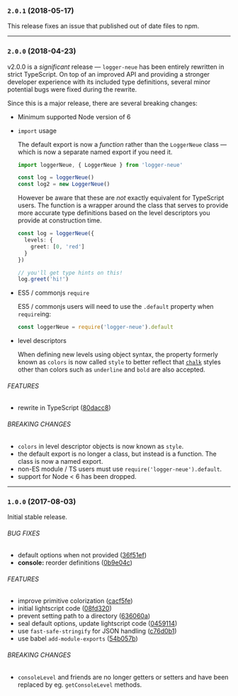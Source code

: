 <a name="2.0.1"></a>
### `2.0.1` (2018-05-17)

This release fixes an issue that published out of date files to npm.

---

<a name="2.0.0"></a>
### `2.0.0` (2018-04-23)

v2.0.0 is a _significant_ release &mdash; `logger-neue` has been entirely rewritten
in strict TypeScript. On top of an improved API and providing a stronger developer
experience with its included type definitions, several minor potential bugs were
fixed during the rewrite.

Since this is a major release, there are several breaking changes:

* Minimum supported Node version of 6

* `import` usage

  The default export is now a _function_ rather than the `LoggerNeue` class &mdash;
  which is now a separate named export if you need it.

  ```ts
  import loggerNeue, { LoggerNeue } from 'logger-neue'

  const log = loggerNeue()
  const log2 = new LoggerNeue()
  ```

  However be aware that these are _not_ exactly equivalent for TypeScript users. The function
  is a wrapper around the class that serves to provide more accurate type definitions based
  on the level descriptors you provide at construction time.

  ```ts
  const log = loggerNeue({
    levels: {
      greet: [0, 'red']
    }
  })

  // you'll get type hints on this!
  log.greet('hi!')
  ```
* ES5 / commonjs `require`

  ES5 / commonjs users will need to use the `.default` property when `require`ing:

  ```js
  const loggerNeue = require('logger-neue').default
  ```

* level descriptors

  When defining new levels using object syntax, the property formerly known as `colors` is now
  called `style` to better reflect that [`chalk`](https://github.com/chalk/chalk#styles) styles
  other than colors such as `underline` and `bold` are also accepted.

###### FEATURES

* rewrite in TypeScript ([80dacc8](https://github.com/citycide/logger-neue/commit/80dacc8))

###### BREAKING CHANGES

* `colors` in level descriptor objects is now known as `style`.
* the default export is no longer a class, but instead is a function. The class is now a named export.
* non-ES module / TS users must use `require('logger-neue').default`.
* support for Node < 6 has been dropped.

---

<a name="1.0.0"></a>
### `1.0.0` (2017-08-03)

Initial stable release.

###### BUG FIXES

* default options when not provided ([36f51ef](https://github.com/citycide/logger-neue/commit/36f51ef))
* **console:** reorder definitions ([0b9e04c](https://github.com/citycide/logger-neue/commit/0b9e04c))


###### FEATURES

* improve primitive colorization ([cacf5fe](https://github.com/citycide/logger-neue/commit/cacf5fe))
* initial lightscript code ([08fd320](https://github.com/citycide/logger-neue/commit/08fd320))
* prevent setting path to a directory ([636060a](https://github.com/citycide/logger-neue/commit/636060a))
* seal default options, update lightscript code ([0459114](https://github.com/citycide/logger-neue/commit/0459114))
* use `fast-safe-stringify` for JSON handling ([c76d0b1](https://github.com/citycide/logger-neue/commit/c76d0b1))
* use babel `add-module-exports` ([54b057b](https://github.com/citycide/logger-neue/commit/54b057b))


###### BREAKING CHANGES

* `consoleLevel` and friends are no longer getters or setters and have been replaced by eg. `getConsoleLevel` methods.
